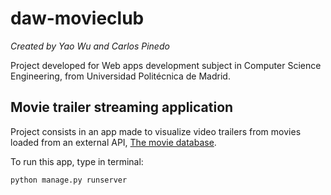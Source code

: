# daw-movieclub
*Created by Yao Wu and Carlos Pinedo*

Project developed for Web apps development subject in Computer Science Engineering, from Universidad Politécnica de Madrid.

## Movie trailer streaming application


Project consists in an app made to visualize video trailers from movies loaded from an external API, [The movie database](https://www.themoviedb.org/).

To run this app, type in terminal:

`
python manage.py runserver
`
